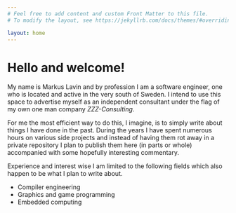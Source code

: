 ```yaml
---
# Feel free to add content and custom Front Matter to this file.
# To modify the layout, see https://jekyllrb.com/docs/themes/#overriding-theme-defaults

layout: home
---
```


# Hello and welcome! 

My name is Markus Lavin and by profession I am a software engineer, one who is
located and active in the very south of Sweden. I intend to use this space to
advertise myself as an independent consultant under the flag of my own one man
company *ZZZ-Consulting*. 

For me the most efficient way to do this, I imagine, is to simply write about
things I have done in the past. During the years I have spent numerous hours on
various side projects and instead of having them rot away in a private
repository I plan to publish them here (in parts or whole) accompanied with
some hopefully interesting commentary.

Experience and interest wise I am limited to the following fields which also
happen to be what I plan to write about.

- Compiler engineering
- Graphics and game programming
- Embedded computing


